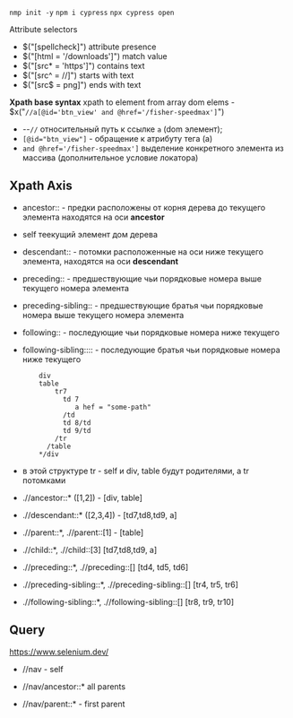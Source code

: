 `nmp init -y`
`npm i cypress`
`npx cypress open`


Attribute selectors

* $("[spellcheck]")   attribute presence
* $("[html = '/downloads']")  match value
* $("[src* = 'https']")  contains text
* $("[src^ = //]")  starts with text
* $("[src$ = png]")  ends with text


**Xpath base syntax**
xpath to element from array dom elems - $x("`//a[@id='btn_view' and @href='/fisher-speedmax']`")

* --`//` относительный путь к ссылке `a` (dom элемент); 
* `[@id="btn_view"]` - обращение к атрибуту тега (a)
* `and @href='/fisher-speedmax']` выделение конкретного элемента из массива (дополнительное условие локатора)

## Xpath Axis ##

* ancestor:: - предки расположены от корня дерева до текущего элемента находятся на оси **ancestor**
* self теекущий элемент дом дерева
* descendant:: - потомки расположенные на оси ниже текущего элемента, находятся на оси **descendant**
* preceding:: - предшествующие чьи порядковые номера выше текущего номера элемента
* preceding-sibling:: - предшествующие братья чьи порядковые номера выше текущего номера элемента
* following:: - последующие чьи порядковые номера ниже текущего
* following-sibling:::: - последующие братья чьи порядковые номера ниже текущего

          div
          table
              tr7
                td 7
                   a hef = "some-path" 
                /td
                td 8/td
                td 9/td
              /tr
            /table
          */div

* в этой структуре tr - self и div, table будут родителями, а tr потомками  


* .//ancestor::* ([1,2]) - [div, table]
* .//descendant::* ([2,3,4]) - [td7,td8,td9, a]
* .//parent::*, .//parent::[1] - [table]
* .//child::*, .//child::[3] [td7,td8,td9, a]
* .//preceding::*, .//preceding::[]  [td4, td5, td6]
* .//preceding-sibling::*, .//preceding-sibling::[]  [tr4, tr5, tr6]
* .//following-sibling::*, .//following-sibling::[]  [tr8, tr9, tr10]


## Query ##

https://www.selenium.dev/

* //nav - self

* //nav/ancestor::* all parents
* //nav/parent::*  - first parent
